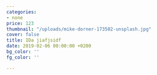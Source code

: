 ```yaml
---
categories:
- none
price: 123
thumbnail: "/uploads/mike-dorner-173502-unsplash.jpg"
cover: false
title: IDa jiafjsidf
date: 2019-02-06 00:00:00 +0200
bg_color: ''
fg_color: ''

---
```

